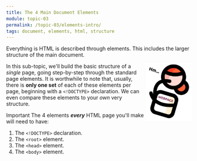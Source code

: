 ```yaml
---
title: The 4 Main Document Elements
module: topic-03
permalink: /topic-03/elements-intro/
tags: document, elements, html, structure
---
```


<div class="divider-heading"></div>

<div class="container-row">
  <p>Everything is HTML is described through elements. This includes the larger structure of the main document.</p>

  <img src="../img/person-doc-think.png" alt="person thinking to themselves" title="Hmm..." style="width: 125px; float: right; margin: 0 0 5px 5px" />

  <p>In this sub-topic, we'll build the basic structure of a <i>single</i> page, going step-by-step through the standard page elements. It is worthwhile to note that, usually, there is <b>only one set</b> of each of these elements per page, beginning with a <code>&lt;!DOCTYPE&gt;</code> declaration. We can even compare these elements to your <i>own</i> very structure.</p>

  <p><span class="label label-danger">Important</span> The 4 elements <b><i>every</i></b> HTML page you'll make will need to have:</p>

  <ol>
    <li>The <code>&lt;!DOCTYPE&gt;</code> declaration.</li>
    <li>The <code>&lt;root&gt;</code> element.</li>
    <li>The <code>&lt;head&gt;</code> element.</li>
    <li>The <code>&lt;body&gt;</code> element.</li>
  </ol>
</div>
